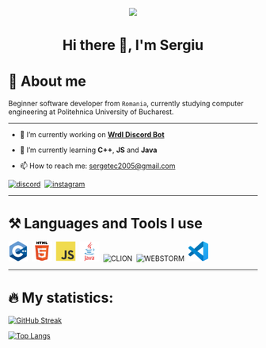 <p align="center">
  <img height="160" src="https://bestanimations.com/media/computers/1641871444funny-computer-animated-gif-35.gif"> </img>
</p>
<h1 align = "center"> Hi there 👋, I'm Sergiu </h1>

# 📃 About me
Beginner software developer from `Romania`, currently studying computer engineering at Politehnica University of Bucharest.

---

- 🔭 I’m currently working on **[Wrdl Discord Bot](https://github.com/Sergetec/Wrdl-Bot)**

- 🌱 I’m currently learning **C++**, **JS** and **Java**

- 📫 How to reach me: sergetec2005@gmail.com
 
[<img src='https://assets-global.website-files.com/6257adef93867e50d84d30e2/636e0a6a49cf127bf92de1e2_icon_clyde_blurple_RGB.png' alt='discord' height='40'/>](https://discord.com/users/333664530582208513)&nbsp;
[<img src='https://upload.wikimedia.org/wikipedia/commons/thumb/e/e7/Instagram_logo_2016.svg/768px-Instagram_logo_2016.svg.png' alt='instagram' height='45'/>](https://www.instagram.com/serge.tec/)

---

# ⚒️ Languages and Tools I use
<img src="https://github.com/devicons/devicon/blob/master/icons/cplusplus/cplusplus-original.svg" title="CPLUSPLUS" alt="CPLUSPLUS" width="40" height="40"/>&nbsp;
<img src="https://github.com/devicons/devicon/blob/master/icons/html5/html5-original-wordmark.svg" title="HTML" alt="HTML" width="40" height="40"/>&nbsp;
<img src="https://github.com/devicons/devicon/blob/master/icons/javascript/javascript-original.svg" title="JS" alt="JS" width="40" height="40"/>&nbsp;
<img src="https://github.com/devicons/devicon/blob/master/icons/java/java-original-wordmark.svg" title="JAVA" alt="JAVA" width="40" height="40"/>&nbsp;
<img src="https://pics.freeicons.io/uploads/icons/png/7547080541536207303-512.png" title="CLION" alt="CLION" width="40" height="40"/>&nbsp;
<img src="https://upload.wikimedia.org/wikipedia/commons/thumb/c/c0/WebStorm_Icon.svg/1024px-WebStorm_Icon.svg.png" title="WEBSTORM" alt="WEBSTORM" width="40" height="40"/>&nbsp;
<img src="https://github.com/devicons/devicon/blob/master/icons/vscode/vscode-original.svg" title="VSCODE" alt="VSCODE" width="40" height="40"/>


---

# 🔥 My statistics:

[![GitHub Streak](https://streak-stats.demolab.com?user=Sergetec&theme=onedark-duo)](https://git.io/streak-stats)

[![Top Langs](https://github-readme-stats.vercel.app/api/top-langs/?username=Sergetec&layout=compact&theme=vision-friendly-dark)](https://github.com/anuraghazra/github-readme-stats)
